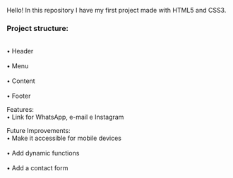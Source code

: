 Hello! In this repository I have my first project made with HTML5 and CSS3.

<strong><h3>Project structure:</h3></strong>
  <br>• Header<br> 
  <br>• Menu<br>
  <br> • Content<br>
  <br> • Footer<br>

Features:
  <br>• Link for WhatsApp, e-mail e Instagram<br>

Future Improvements:
  <br>• Make it accessible for mobile devices<br>
  <br>• Add dynamic functions<br>
  <br>• Add a contact form<br>

